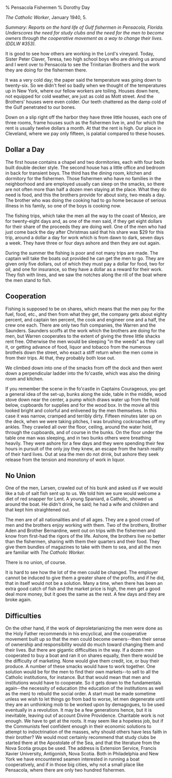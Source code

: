 % Pensacola Fishermen
% Dorothy Day

*The Catholic Worker*, January 1940, 5.

*Summary: Reports on the hard life of Gulf fishermen in Pensacola,
Florida. Underscores the need for study clubs and the need for the men
to become owners through the cooperative movement as a way to change
their lives. (DDLW \#353).*

It is good to see how others are working in the Lord's vineyard. Today,
Sister Peter Claver, Teresa, two high school boys who are driving us
around and I went over to Pensacola to see the Trinitarian Brothers and
the work they are doing for the fishermen there.

It was a very cold day; the paper said the temperature was going down to
twenty-six. So we didn't feel so badly when we thought of the
temperatures up in New York, where our fellow workers are toiling.
Houses down here, not equipped for cold weather, are just as cold as
Mott street. And the Brothers' houses were even colder. Our teeth
chattered as the damp cold of the Gulf penetrated to our bones.

Down on a slip right off the harbor they have three little houses, each
one of three rooms, frame houses such as the fishermen live in, and for
which the rent is usually twelve dollars a month. At that the rent is
high. Our place in Cleveland, where we pay only fifteen, is palatial
compared to these houses.

Dollar a Day
------------

The first house contains a chapel and two dormitories, each with four
beds built double decker style. The second house has a little office and
bedroom in back for transient boys. The third has the dining room,
kitchen and dormitory for the fishermen. Those fishermen who have no
families in the neighborhood and are employed usually can sleep on the
smacks, so there are not often more than half a dozen men staying at the
place. What they do need is food, and this the brothers provide for
about sixty, two meals a day. The brother who was doing the cooking had
to go home because of serious illness in his family, so one of the boys
is cooking now.

The fishing trips, which take the men all the way to the coast of
Mexico, are for twenty-eight days and, as one of the men said, if they
get eight dollars for their share of the proceeds they are doing well.
One of the men who had just come back the day after Christmas said that
his share was \$29 for this trip, around a dollar a day for work which
is from dawn to dark, seven days a week. They have three or four days
ashore and then they are out again.

During the summer the fishing is poor and not many trips are made. The
captain will take the boats out provided he can get the men to go. They
are given only five dollars, out of which they must pay a dollar for
food, two for oil, and one for insurance, so they have a dollar as a
reward for their work. They fish with lines, and we saw the notches
along the rill of the boat where the men stand to fish.

Cooperation
-----------

Fishing is supposed to be on shares, which means that the men pay for
the fuel, food, etc., and then from what they get, the company gets
about eighty percent, and captain ten percent, the cook and engineer one
and a half, the crew one each. There are only two fish companies, the
Warren and the Saunders. Saunders scoffs at the work which the brothers
are doing for the men, but Warren cooperates to the extent of giving the
three little shacks rent free. Otherwise the men would be sleeping "in
the weeds" as they call it, or getting advance of food, liquor and
tobacco from the numerous brothels down the street, who exact a stiff
return when the men come in from their trips. At that, they probably
both lose out.

We climbed down into one of the smacks from off the dock and then went
down a perpendicular ladder into the fo'castle, which was also the
dining room and kitchen.

If you remember the scene in the fo'castle in Captains Courageous, you
get a general idea of the set-up, bunks along the side, table in the
middle, wood stove down near the center, a pump which draws water up
from the hold below, cupboards for supplies and for the wood box. In the
movie all this looked bright and colorful and enlivened by the men
themselves. In this case it was narrow, cramped and terribly dirty.
Fifteen minutes later up on the deck, when we were taking pitches, I was
brushing cockroaches off my ankles. They crawled all over the floor,
ceiling, around the water hold, through the cupboards, and of course in
the bunks. On the floor under the table one man was sleeping, and in two
bunks others were breathing heavily. They were ashore for a few days and
they were spending their few hours in pursuit of the only joy they knew,
an escape from the harsh reality of their hard lives. Out at sea the men
do not drink, but ashore they seek release from the tension and monotony
of work in liquor.

No Union
--------

One of the men, Larsen, crawled out of his bunk and asked us if we would
like a tub of salt fish sent up to us. We told him we sure would welcome
a diet of red snapper for Lent. A young Spaniard, a Catholic, showed us
around the boat. He didn't drink, he said; he had a wife and children
and that kept him straightened out.

The men are of all nationalities and of all ages. They are a good crowd
of men and the brothers enjoy working with them. Two of the brothers,
Brother Aden and Brother Bernardine, went out on trips with the
fishermen and know from first-had the rigors of the life. Ashore, the
brothers live no better than the fishermen, sharing with them their
quarters and their food. They give them bundles of magazines to take
with them to sea, and all the men are familiar with *The Catholic
Worker.*

There is no union, of course.

It is hard to see how the lot of the men could be changed. The employer
cannot be induced to give them a greater share of the profits, and if he
did, that in itself would not be a solution. Many a time, when there has
been an extra good catch of fish and the market price is high, the men
get a good deal more money, but it goes the same as the rest. A few days
and they are broke again.

Difficulties
------------

On the other hand, if the work of deproletarianizing the men were done
as the Holy Father recommends in his encyclical, and the cooperative
movement built up so that the men could become owners--then their sense
of ownership and responsibility would do much toward changing them and
their lives. But there are gigantic difficulties in the way. If a dozen
men cooperated to buy a boat and ran it on shares equally, then there
would be the difficulty of marketing. None would give them credit, ice,
or buy their produce. A number of these smacks would have to work
together. One solution would be for the men to find their own
markets--to sell to all the Catholic institutions, for instance. But
that would mean that men and institutions would have to cooperate. So it
gets down to the fundamentals again--the necessity of education (the
education of the institutions as well as the men) to rebuild the social
order. A start must be made sometime unless we wish to let things go
from bad to worse, let men degenerate until they are an unthinking mob
to be worked upon by demagogues, to be used eventually in a revolution.
It may be a few generations hence, but it is inevitable, leaving out of
account Divine Providence. Charitable work is not enough. We have to get
at the roots. It may seem like a hopeless job, but if the Communists
feel confident enough in their economic solutions to attempt to
indoctrination of the masses, why should others have less faith in their
brother? We would most certainly recommend that study clubs be started
there at the Apostolate of the Sea, and that the literature from the
Nova Scotia groups be used. The address is Extension Service, Francis
Xavier University, Antigonish, Nova Scotia. Both in Philadelphia and New
York we have encountered seamen interested in running a boat
cooperatively, and if in those big cities, why not a small place like
Pensacola, where there are only two hundred fishermen.
